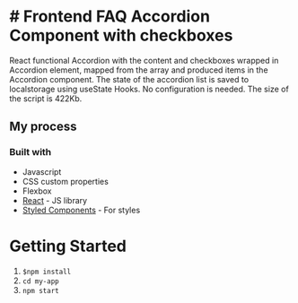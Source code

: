 # # Frontend FAQ Accordion Component with checkboxes

React functional Accordion with the content and checkboxes wrapped in Accordion element, mapped from the array and produced items in the Accordion component. The state of the accordion list is saved to localstorage using useState Hooks. No configuration is needed. The size of the script is 422Kb.

## My process

### Built with

- Javascript
- CSS custom properties
- Flexbox
- [React](https://reactjs.org/) - JS library
- [Styled Components](https://styled-components.com/) - For styles

# Getting Started

1. `$npm install`
2. `cd my-app`
3. `npm start`


